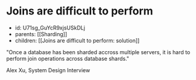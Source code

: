 # Joins are difficult to perform
* id: U71sg_GuYcR9xjsUSkDLj
* parents: [[Sharding]]
* children: [[Joins are difficult to perform: solution]]

"Once a database has been sharded accross multiple servers, it is hard to perform join operations across database shards."

Alex Xu, System Design Interview